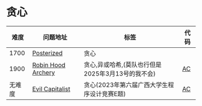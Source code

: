 # 贪心

| 难度 | 问题地址                                                  | 标签 | 代码 |
| ---- | --------------------------------------------------------- | ---- | ---- |
| 1700 | [Posterized](https://codeforces.com/problemset/problem/980/C) | 贪心 |      |
|1900|[Robin Hood Archery](https://codeforces.com/problemset/problem/2014/H)|贪心,异或哈希,(莫队也行但是2025年3月13号的我不会)|[AC](https://github.com/BlackCat-cat/Algorithm-Question-Sheet/blob/AC%E4%BB%A3%E7%A0%81/RobinHoodArchery.cpp)|
| 无难度| [Evil Capitalist](https://ac.nowcoder.com/acm/contest/104982/E)|贪心(2023年第六届广西大学生程序设计竞赛E题)|[AC](https://github.com/BlackCat-cat/Algorithm-Question-Sheet/blob/AC%E4%BB%A3%E7%A0%81/Evil_Capitalist.cpp)|
